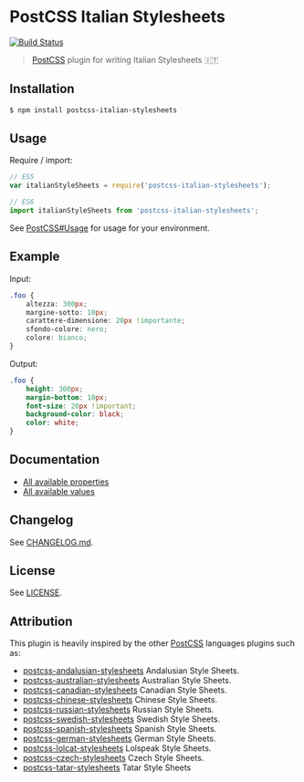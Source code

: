 # PostCSS Italian Stylesheets
[![Build Status][ci-img]][ci]

> [PostCSS] plugin for writing Italian Stylesheets 🇮🇹

## Installation
```bash
$ npm install postcss-italian-stylesheets
```

## Usage
Require / import:
```js
// ES5
var italianStyleSheets = require('postcss-italian-stylesheets');

// ES6
import italianStyleSheets from 'postcss-italian-stylesheets';
```

See [PostCSS#Usage] for usage for your environment.

## Example
Input:
```css
.foo {
    altezza: 300px;
    margine-sotto: 10px;
    carattere-dimensione: 20px !importante;
    sfondo-colore: nero;
    colore: bianco;
}
```

Output:
```css
.foo {
    height: 300px;
    margin-bottom: 10px;
    font-size: 20px !important;
    background-color: black;
    color: white;
}
```

## Documentation
- [All available properties]
- [All available values]

## Changelog
See [CHANGELOG.md].

## License
See [LICENSE].

## Attribution
This plugin is heavily inspired by the other [PostCSS] languages plugins such as:
- [postcss-andalusian-stylesheets] Andalusian Style Sheets.
- [postcss-australian-stylesheets] Australian Style Sheets.
- [postcss-canadian-stylesheets] Canadian Style Sheets.
- [postcss-chinese-stylesheets] Chinese Style Sheets.
- [postcss-russian-stylesheets] Russian Style Sheets.
- [postcss-swedish-stylesheets] Swedish Style Sheets.
- [postcss-spanish-stylesheets] Spanish Style Sheets.
- [postcss-german-stylesheets] German Style Sheets.
- [postcss-lolcat-stylesheets] Lolspeak Style Sheets.
- [postcss-czech-stylesheets] Czech Style Sheets.
- [postcss-tatar-stylesheets] Tatar Style Sheets

[postcss-andalusian-stylesheets]: https://github.com/bameda/postcss-andalusian-stylesheets
[postcss-australian-stylesheets]: https://github.com/dp-lewis/postcss-australian-stylesheets
[postcss-canadian-stylesheets]: https://github.com/chancancode/postcss-canadian-stylesheets
[postcss-chinese-stylesheets]: https://github.com/zhouwenbin/postcss-chinese-stylesheets
[postcss-czech-stylesheets]: https://github.com/HoBi/postcss-czech-stylesheets
[postcss-german-stylesheets]: https://github.com/timche/postcss-german-stylesheets
[postcss-lolcat-stylesheets]: https://github.com/sandralundgren/postcss-lolcat-stylesheets
[postcss-russian-stylesheets]: https://github.com/Semigradsky/postcss-russian-stylesheets
[postcss-spanish-stylesheets]: https://github.com/ismamz/postcss-spanish-stylesheets
[postcss-swedish-stylesheets]: https://github.com/johnie/postcss-swedish-stylesheets
[postcss-tatar-stylesheets]: https://github.com/azat-io/postcss-tatar-stylesheets
[CHANGELOG.md]: https://github.com/Pustur/postcss-italian-stylesheets/blob/master/CHANGELOG.md
[ci-img]: https://travis-ci.org/Pustur/postcss-italian-stylesheets.svg
[ci]: https://travis-ci.org/Pustur/postcss-italian-stylesheets
[LICENSE]: https://github.com/Pustur/postcss-italian-stylesheets/blob/master/LICENSE
[PostCSS]: https://github.com/postcss/postcss
[PostCSS#Usage]: https://github.com/postcss/postcss#usage
[All available properties]: https://github.com/Pustur/postcss-italian-stylesheets/blob/master/dictionary/properties.js
[All available values]: https://github.com/Pustur/postcss-italian-stylesheets/blob/master/dictionary/values.js
